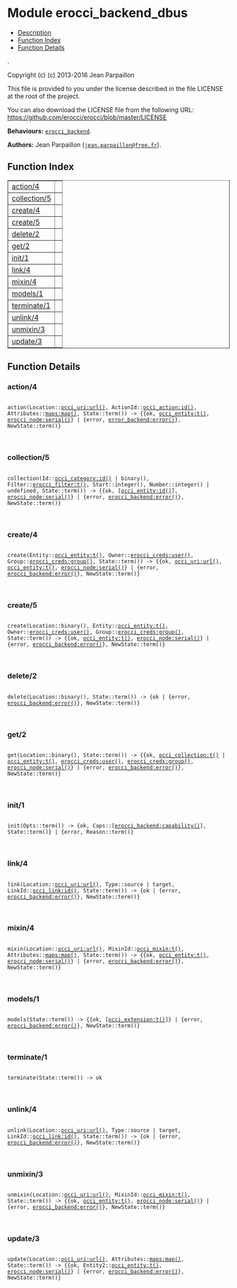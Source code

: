 

# Module erocci_backend_dbus #
* [Description](#description)
* [Function Index](#index)
* [Function Details](#functions)

.

Copyright (c) (c) 2013-2016 Jean Parpaillon

This file is provided to you under the license described
in the file LICENSE at the root of the project.

You can also download the LICENSE file from the following URL:
https://github.com/erocci/erocci/blob/master/LICENSE

__Behaviours:__ [`erocci_backend`](erocci_backend.md).

__Authors:__ Jean Parpaillon ([`jean.parpaillon@free.fr`](mailto:jean.parpaillon@free.fr)).

<a name="index"></a>

## Function Index ##


<table width="100%" border="1" cellspacing="0" cellpadding="2" summary="function index"><tr><td valign="top"><a href="#action-4">action/4</a></td><td></td></tr><tr><td valign="top"><a href="#collection-5">collection/5</a></td><td></td></tr><tr><td valign="top"><a href="#create-4">create/4</a></td><td></td></tr><tr><td valign="top"><a href="#create-5">create/5</a></td><td></td></tr><tr><td valign="top"><a href="#delete-2">delete/2</a></td><td></td></tr><tr><td valign="top"><a href="#get-2">get/2</a></td><td></td></tr><tr><td valign="top"><a href="#init-1">init/1</a></td><td></td></tr><tr><td valign="top"><a href="#link-4">link/4</a></td><td></td></tr><tr><td valign="top"><a href="#mixin-4">mixin/4</a></td><td></td></tr><tr><td valign="top"><a href="#models-1">models/1</a></td><td></td></tr><tr><td valign="top"><a href="#terminate-1">terminate/1</a></td><td></td></tr><tr><td valign="top"><a href="#unlink-4">unlink/4</a></td><td></td></tr><tr><td valign="top"><a href="#unmixin-3">unmixin/3</a></td><td></td></tr><tr><td valign="top"><a href="#update-3">update/3</a></td><td></td></tr></table>


<a name="functions"></a>

## Function Details ##

<a name="action-4"></a>

### action/4 ###

<pre><code>
action(Location::<a href="occi_uri.md#type-url">occi_uri:url()</a>, ActionId::<a href="occi_action.md#type-id">occi_action:id()</a>, Attributes::<a href="maps.md#type-map">maps:map()</a>, State::term()) -&gt; {{ok, <a href="occi_entity.md#type-t">occi_entity:t()</a>, <a href="erocci_node.md#type-serial">erocci_node:serial()</a>} | {error, <a href="error_backend.md#type-error">error_backend:error()</a>}, NewState::term()}
</code></pre>
<br />

<a name="collection-5"></a>

### collection/5 ###

<pre><code>
collection(Id::<a href="occi_category.md#type-id">occi_category:id()</a> | binary(), Filter::<a href="erocci_filter.md#type-t">erocci_filter:t()</a>, Start::integer(), Number::integer() | undefined, State::term()) -&gt; {{ok, [<a href="occi_entity.md#type-id">occi_entity:id()</a>], <a href="erocci_node.md#type-serial">erocci_node:serial()</a>} | {error, <a href="erocci_backend.md#type-error">erocci_backend:error()</a>}, NewState::term()}
</code></pre>
<br />

<a name="create-4"></a>

### create/4 ###

<pre><code>
create(Entity::<a href="occi_entity.md#type-t">occi_entity:t()</a>, Owner::<a href="erocci_creds.md#type-user">erocci_creds:user()</a>, Group::<a href="erocci_creds.md#type-group">erocci_creds:group()</a>, State::term()) -&gt; {{ok, <a href="occi_uri.md#type-url">occi_uri:url()</a>, <a href="occi_entity.md#type-t">occi_entity:t()</a>, <a href="erocci_node.md#type-serial">erocci_node:serial()</a>} | {error, <a href="erocci_backend.md#type-error">erocci_backend:error()</a>}, NewState::term()}
</code></pre>
<br />

<a name="create-5"></a>

### create/5 ###

<pre><code>
create(Location::binary(), Entity::<a href="occi_entity.md#type-t">occi_entity:t()</a>, Owner::<a href="erocci_creds.md#type-user">erocci_creds:user()</a>, Group::<a href="erocci_creds.md#type-group">erocci_creds:group()</a>, State::term()) -&gt; {{ok, <a href="occi_entity.md#type-t">occi_entity:t()</a>, <a href="erocci_node.md#type-serial">erocci_node:serial()</a>} | {error, <a href="erocci_backend.md#type-error">erocci_backend:error()</a>}, NewState::term()}
</code></pre>
<br />

<a name="delete-2"></a>

### delete/2 ###

<pre><code>
delete(Location::binary(), State::term()) -&gt; {ok | {error, <a href="erocci_backend.md#type-error">erocci_backend:error()</a>}, NewState::term()}
</code></pre>
<br />

<a name="get-2"></a>

### get/2 ###

<pre><code>
get(Location::binary(), State::term()) -&gt; {{ok, <a href="occi_collection.md#type-t">occi_collection:t()</a> | <a href="occi_entity.md#type-t">occi_entity:t()</a>, <a href="erocci_creds.md#type-user">erocci_creds:user()</a>, <a href="erocci_creds.md#type-group">erocci_creds:group()</a>, <a href="erocci_node.md#type-serial">erocci_node:serial()</a>} | {error, <a href="erocci_backend.md#type-error">erocci_backend:error()</a>}, NewState::term()}
</code></pre>
<br />

<a name="init-1"></a>

### init/1 ###

<pre><code>
init(Opts::term()) -&gt; {ok, Caps::[<a href="erocci_backend.md#type-capability">erocci_backend:capability()</a>], State::term()} | {error, Reason::term()}
</code></pre>
<br />

<a name="link-4"></a>

### link/4 ###

<pre><code>
link(Location::<a href="occi_uri.md#type-url">occi_uri:url()</a>, Type::source | target, LinkId::<a href="occi_link.md#type-id">occi_link:id()</a>, State::term()) -&gt; {ok | {error, <a href="erocci_backend.md#type-error">erocci_backend:error()</a>}, NewState::term()}
</code></pre>
<br />

<a name="mixin-4"></a>

### mixin/4 ###

<pre><code>
mixin(Location::<a href="occi_uri.md#type-url">occi_uri:url()</a>, MixinId::<a href="occi_mixin.md#type-t">occi_mixin:t()</a>, Attributes::<a href="maps.md#type-map">maps:map()</a>, State::term()) -&gt; {{ok, <a href="occi_entity.md#type-t">occi_entity:t()</a>, <a href="erocci_node.md#type-serial">erocci_node:serial()</a>} | {error, <a href="erocci_backend.md#type-error">erocci_backend:error()</a>}, NewState::term()}
</code></pre>
<br />

<a name="models-1"></a>

### models/1 ###

<pre><code>
models(State::term()) -&gt; {{ok, [<a href="occi_extension.md#type-t">occi_extension:t()</a>]} | {error, <a href="erocci_backend.md#type-error">erocci_backend:error()</a>}, NewState::term()}
</code></pre>
<br />

<a name="terminate-1"></a>

### terminate/1 ###

<pre><code>
terminate(State::term()) -&gt; ok
</code></pre>
<br />

<a name="unlink-4"></a>

### unlink/4 ###

<pre><code>
unlink(Location::<a href="occi_uri.md#type-url">occi_uri:url()</a>, Type::source | target, LinkId::<a href="occi_link.md#type-id">occi_link:id()</a>, State::term()) -&gt; {ok | {error, <a href="erocci_backend.md#type-error">erocci_backend:error()</a>}, NewState::term()}
</code></pre>
<br />

<a name="unmixin-3"></a>

### unmixin/3 ###

<pre><code>
unmixin(Location::<a href="occi_uri.md#type-url">occi_uri:url()</a>, MixinId::<a href="occi_mixin.md#type-t">occi_mixin:t()</a>, State::term()) -&gt; {{ok, <a href="occi_entity.md#type-t">occi_entity:t()</a>, <a href="erocci_node.md#type-serial">erocci_node:serial()</a>} | {error, <a href="erocci_backend.md#type-error">erocci_backend:error()</a>}, NewState::term()}
</code></pre>
<br />

<a name="update-3"></a>

### update/3 ###

<pre><code>
update(Location::<a href="occi_uri.md#type-url">occi_uri:url()</a>, Attributes::<a href="maps.md#type-map">maps:map()</a>, State::term()) -&gt; {{ok, Entity2::<a href="occi_entity.md#type-t">occi_entity:t()</a>, <a href="erocci_node.md#type-serial">erocci_node:serial()</a>} | {error, <a href="erocci_backend.md#type-error">erocci_backend:error()</a>}, NewState::term()}
</code></pre>
<br />

